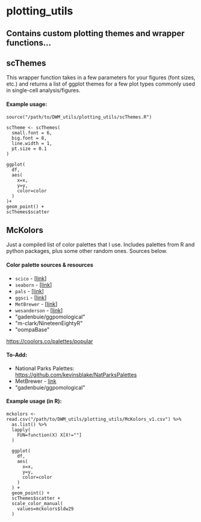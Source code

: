 # plotting_utils
## Contains custom plotting themes and wrapper functions...


## **scThemes**
This wrapper function takes in a few parameters for your figures (font sizes, etc.) and returns a list of ggplot themes for a few plot types commonly used in single-cell analysis/figures.

#### Example usage:
```
source("/path/to/DWM_utils/plotting_utils/scThemes.R")

scTheme <- scThemes(
  small.font = 6,
  big.font = 8,
  line.width = 1,
  pt.size = 0.1
)

ggplot(
  df,
  aes(
    x=x,
    y=y,
    color=color
  )
)+
geom_point() +
scThemes$scatter
```

## **McKolors**
Just a compiled list of color palettes that I use. Includes palettes from R and python packages, plus some other random ones. Sources below.
#### Color palette sources & resources
- `scico` - [[link](https://github.com/thomasp85/scico)]
- `seaborn` - [[link](https://seaborn.pydata.org/tutorial/color_palettes.html)]
- `pals` - [[link](https://cran.r-project.org/web/packages/pals/vignettes/pals_examples.html)]
- `ggsci` -  [[link](https://cran.r-project.org/web/packages/ggsci/vignettes/ggsci.html)]
- `MetBrewer` - [[link](https://github.com/BlakeRMills/MetBrewer)]
- `wesanderson` - [[link](https://github.com/karthik/wesanderson)]
- "gadenbuie/ggpomological"
- "m-clark/NineteenEightyR"
- "oompaBase"

https://coolors.co/palettes/popular

#### To-Add:
- National Parks Palettes: https://github.com/kevinsblake/NatParksPalettes
- MetBrewer - [link](https://github.com/BlakeRMills/MetBrewer)
- "gadenbuie/ggpomological"

#### Example usage (in R):
```
mckolors <- read.csv("/path/to/DWM_utils/plotting_utils/McKolors_v1.csv") %>%
  as.list() %>%
  lapply(
    FUN=function(X) X[X!=""]
  )

  ggplot(
    df,
    aes(
      x=x,
      y=y,
      color=color
    )
  ) +
  geom_point() +
  scThemes$scatter +
  scale_color_manual(
    values=mckolors$ldw29
  )
```
